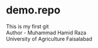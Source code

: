 # demo.repo
This is my first git
<br>
Author - Muhammad Hamid Raza
<br>
University of Agriculture Faisalabad
